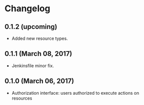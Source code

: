 # Changelog

## 0.1.2 (upcoming)

* Added  new resource types.

## 0.1.1 (March 08, 2017)

* Jenkinsfile minor fix.

## 0.1.0 (March 06, 2017)

* Authorization interface: users authorized to execute actions on resources
